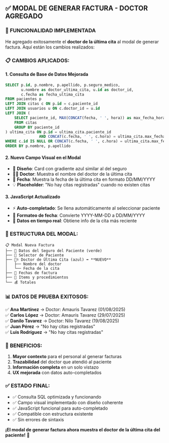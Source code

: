 ## ✅ MODAL DE GENERAR FACTURA - DOCTOR AGREGADO

### 🎯 **FUNCIONALIDAD IMPLEMENTADA**

He agregado exitosamente el **doctor de la última cita** al modal de generar factura. Aquí están los cambios realizados:

### 📋 **CAMBIOS APLICADOS:**

#### 1. **Consulta de Base de Datos Mejorada**
```sql
SELECT p.id, p.nombre, p.apellido, p.seguro_medico, 
       u.nombre as doctor_ultima_cita, u.id as doctor_id,
       c.fecha as fecha_ultima_cita
FROM pacientes p
LEFT JOIN citas c ON p.id = c.paciente_id
LEFT JOIN usuarios u ON c.doctor_id = u.id
LEFT JOIN (
    SELECT paciente_id, MAX(CONCAT(fecha, ' ', hora)) as max_fecha_hora
    FROM citas
    GROUP BY paciente_id
) ultima_cita ON p.id = ultima_cita.paciente_id 
               AND CONCAT(c.fecha, ' ', c.hora) = ultima_cita.max_fecha_hora
WHERE c.id IS NULL OR CONCAT(c.fecha, ' ', c.hora) = ultima_cita.max_fecha_hora
ORDER BY p.nombre, p.apellido
```

#### 2. **Nuevo Campo Visual en el Modal**
- 🎨 **Diseño**: Card con gradiente azul similar al del seguro
- 👨‍⚕️ **Doctor**: Muestra el nombre del doctor de la última cita
- 📅 **Fecha**: Muestra la fecha de la última cita en formato DD/MM/YYYY
- 💡 **Placeholder**: "No hay citas registradas" cuando no existen citas

#### 3. **JavaScript Actualizado**
- ⚡ **Auto-completado**: Se llena automáticamente al seleccionar paciente
- 🔄 **Formateo de fecha**: Convierte YYYY-MM-DD a DD/MM/YYYY
- 🎯 **Datos en tiempo real**: Obtiene info de la cita más reciente

### 🔧 **ESTRUCTURA DEL MODAL:**

```
📋 Modal Nueva Factura
├── 🏥 Datos del Seguro del Paciente (verde)
├── 👤 Selector de Paciente
├── 👨‍⚕️ Doctor de Última Cita (azul) ⬅️ **NUEVO**
│   ├── Nombre del doctor
│   └── Fecha de la cita
├── 📅 Fechas de factura
├── 📝 Items y procedimientos
└── 💰 Totales
```

### 📊 **DATOS DE PRUEBA EXITOSOS:**

✅ **Ana Martínez** → Doctor: Amauris Tavarez (01/08/2025)  
✅ **Carlos López** → Doctor: Amauris Tavarez (29/07/2025)  
✅ **Danilo Tavarez** → Doctor: Nilo Tavarez (19/08/2025)  
✅ **Juan Pérez** → "No hay citas registradas"  
✅ **Luis Rodríguez** → "No hay citas registradas"  

### 🎉 **BENEFICIOS:**

1. **Mayor contexto** para el personal al generar facturas
2. **Trazabilidad** del doctor que atendió al paciente
3. **Información completa** en un solo vistazo
4. **UX mejorada** con datos auto-completados

### ✅ **ESTADO FINAL:**
- ✅ Consulta SQL optimizada y funcionando
- ✅ Campo visual implementado con diseño coherente
- ✅ JavaScript funcional para auto-completado
- ✅ Compatible con estructura existente
- ✅ Sin errores de sintaxis

**¡El modal de generar factura ahora muestra el doctor de la última cita del paciente!** 🚀
